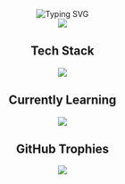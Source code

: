 <div align="center">
  <img src="https://readme-typing-svg.herokuapp.com?font=Fira+Code&duration=3000&pause=1000&color=F7F7F7&center=true&repeat=false&width=435&lines=Welcome+to+my+GitHub+profile!%F0%9F%91%8B%F0%9F%8F%BB;%C2%A1Bienvenid@+a+mi+perfil+de+GitHub!%F0%9F%91%8B%F0%9F%8F%BB" alt="Typing SVG" />
</div>

<div align="center">
  <img src="https://i.pinimg.com/originals/b4/9d/20/b49d20d0df6421ac97215064a9c694e5.gif">
</di

<div align="center">
  <h2>Tech Stack</h2>
  <img src="https://skillicons.dev/icons?i=html,css,tailwind,js,ts,react,astro,nodejs,express,postgresql"/>
</div>

<div align="center">
  <h2>Currently Learning</h2>
  <img src="https://skillicons.dev/icons?i=py,django,java"/>
</div> 

<div align="center">
  <h2>GitHub Trophies</h2>
  <img align="center" src="https://github-profile-trophy.vercel.app/?username=junlovin&title=Experience,Reviews,Reviews,Commits,PullRequest,Repositories&theme=gitdimmed&no-bg=true&column=5"/>
</div>
